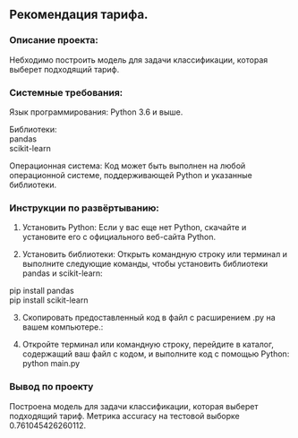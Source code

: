 ## Рекомендация тарифа.

### Описание проекта: 
Небходимо построить модель для задачи классификации, которая выберет подходящий тариф.<br>

### Системные требования:<br>
Язык программирования: Python 3.6 и выше.

Библиотеки:<br>
pandas<br>
scikit-learn<br>

Операционная система: Код может быть выполнен на любой операционной системе, поддерживающей Python и указанные библиотеки.

### Инструкции по развёртыванию:
1) Установить Python: Если у вас еще нет Python, скачайте и установите его с официального веб-сайта Python.<br>

2) Установить библиотеки: Открыть командную строку или терминал и выполните следующие команды, чтобы установить библиотеки pandas и scikit-learn:<br>

pip install pandas<br>
pip install scikit-learn<br>

3) Скопировать предоставленный код в файл с расширением .py на вашем компьютере.:<br>

4) Откройте терминал или командную строку, перейдите в каталог, содержащий ваш файл с кодом, и выполните код с помощью Python:<br>
python main.py
### Вывод по проекту
Построена модель для задачи классификации, которая выберет подходящий тариф. Метрика accuracy на тестовой выборке 0.761045426260112. 

